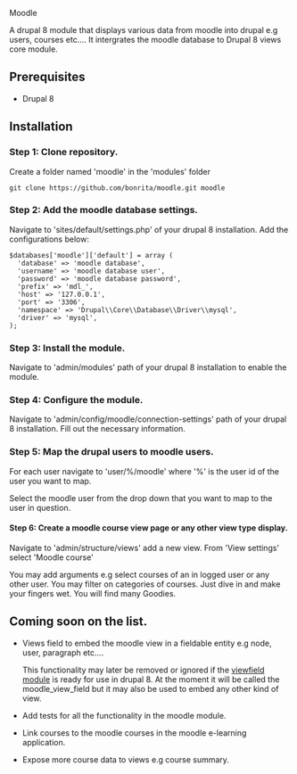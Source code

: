Moodle

A drupal 8 module that displays various data from moodle into drupal e.g users, courses etc....
It intergrates the moodle database to Drupal 8 views core module.

## Prerequisites

  * Drupal 8

## Installation

### Step 1: Clone repository.

Create a folder named 'moodle' in the 'modules' folder

    git clone https://github.com/bonrita/moodle.git moodle

### Step 2: Add the moodle database settings.

Navigate to 'sites/default/settings.php' of your drupal 8 installation.
Add the configurations below:

    $databases['moodle']['default'] = array (
      'database' => 'moodle database',
      'username' => 'moodle database user',
      'password' => 'moodle database password',
      'prefix' => 'mdl_',
      'host' => '127.0.0.1',
      'port' => '3306',
      'namespace' => 'Drupal\\Core\\Database\\Driver\\mysql',
      'driver' => 'mysql',
    );

### Step 3: Install the module.
Navigate to 'admin/modules' path of your drupal 8 installation to enable the module.

### Step 4: Configure the module.
Navigate to 'admin/config/moodle/connection-settings' path of your drupal 8 installation.
Fill out the necessary information.

### Step 5: Map the drupal users to moodle users.
For each user navigate to 'user/%/moodle'
where '%' is the user id of the user you want to map.

Select the moodle user from the drop down that you want to map to the user in question.

#### Step 6: Create a moodle course view page or any other view type display.
Navigate to 'admin/structure/views' add a new view.
From  'View settings' select 'Moodle course'

You may add arguments e.g select courses of an in logged user or any other user.
You may filter on categories of courses.
Just dive in and make your fingers wet. You will find many Goodies.


## Coming soon on the list.

- Views field to embed the moodle view in a fieldable entity e.g node, user, paragraph etc....

    This functionality may later be removed or ignored if the [viewfield module](https://www.drupal.org/project/views_field) is ready for use
    in drupal 8. At the moment it will be called the moodle_view_field but it may also be used to embed any other kind of view.

- Add tests for all the functionality in the moodle module.
- Link courses to the moodle courses in the moodle e-learning application.
- Expose more course data to views e.g course summary.

